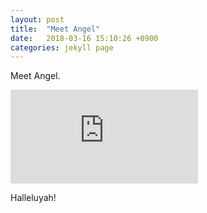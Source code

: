 ```yaml
---
layout: post
title:  "Meet Angel"
date:   2018-03-16 15:10:26 +0900
categories: jekyll page
---
```

<p>
Meet Angel.
</p>
<p>
<div class="youtube_container">
<iframe src="https://www.youtube.com/embed/XwsupnUduRg" frameborder="0" allowfullscreen class="youtube_video"></iframe>
</div>
</P>
<p>
  Halleluyah!
</p>
